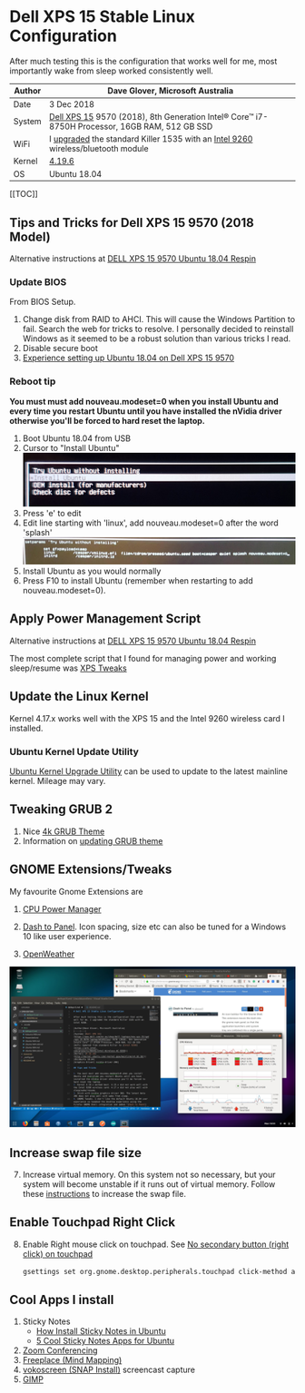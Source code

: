# Dell XPS 15 Stable Linux Configuration

After much testing this is the configuration that works well for me, most importantly wake from sleep worked consistently well.



|Author  |Dave Glover, Microsoft Australia  |
|---------|---------|
|Date     | 3 Dec 2018 |
|System     | [Dell XPS 15](https://www.dell.com/en-au/shop/dell-laptops/new-xps-15/spd/xps-15-9570-laptop/b510521au) 9570 (2018), 8th Generation Intel® Core™ i7-8750H Processor, 16GB RAM, 512 GB SSD        |
|WiFi     | I [upgraded](https://www.youtube.com/watch?v=hAKpjfc2hs8&t=146s) the standard Killer 1535 with an [Intel 9260]((https://ark.intel.com/products/99445/Intel-Wireless-AC-9260)) wireless/bluetooth module      |
|Kernel     |   [4.19.6](http://kernel.ubuntu.com/~kernel-ppa/mainline/v4.19.6/)      |
| OS | Ubuntu 18.04 |

[[TOC]]

## Tips and Tricks for Dell XPS 15 9570 (2018 Model)

Alternative instructions at [DELL XPS 15 9570 Ubuntu 18.04 Respin](https://github.com/JackHack96/dell-xps-9570-ubuntu-respin)

### Update BIOS

From BIOS Setup.

1. Change disk from RAID to AHCI. This will cause the Windows Partition to fail. Search the web for tricks to resolve. I personally decided to reinstall Windows as it seemed to be a robust solution than various tricks I read.
2. Disable secure boot
3. [Experience setting up Ubuntu 18.04 on Dell XPS 15 9570](https://medium.com/@peterpang_84917/personal-experience-of-installing-ubuntu-18-04-lts-on-xps-15-9570-3e53b6cfeefe)

### Reboot tip

**You must must add nouveau.modeset=0 when you install Ubuntu and every time you restart Ubuntu until you have installed the nVidia driver otherwise you'll be forced to hard reset the laptop.**

1. Boot Ubuntu 18.04 from USB
2. Cursor to "Install Ubuntu"
![install](../resources/install-ubuntu.jpg)
3. Press 'e' to edit
4. Edit line starting with 'linux', add nouveau.modeset=0 after the word 'splash'
![options](../resources/set-boot-options.jpg)
5. Install Ubuntu as you would normally
6. Press F10 to install Ubuntu (remember when restarting to add nouveau.modeset=0).

## Apply Power Management Script

Alternative instructions at [DELL XPS 15 9570 Ubuntu 18.04 Respin](https://github.com/JackHack96/dell-xps-9570-ubuntu-respin)

The most complete script that I found for managing power and working sleep/resume was [XPS Tweaks](https://github.com/JackHack96/dell-xps-9570-ubuntu-respin/blob/master/xps-tweaks.sh)

## Update the Linux Kernel

Kernel 4.17.x works well with the XPS 15 and the Intel 9260 wireless card I installed.

### Ubuntu Kernel Update Utility

[Ubuntu Kernel Upgrade Utility](http://www.teejeetech.in/p/ukuu-kernel-upgrade-utility.html) can be used to update to the latest mainline kernel. Mileage may vary.

<!-- 1. See [How to Install Kernel 4.17 in Ubuntu / Linux Mint](http://ubuntuhandbook.org/index.php/2018/06/install-linux-kernel-4-17-ubuntu-18-04/)
2. Download Linux Kernel [4.17.19](http://kernel.ubuntu.com/~kernel-ppa/mainline/v4.17.19/)
    1. Download the following files
        1. linux-headers-4.17.19-041719_4.17.19-041719.201808240919_all.deb
        2. linux-headers-4.17.19-041719-generic_4.17.19-041719.201808240919_amd64.deb
        3. linux-image-unsigned-4.17.19-041719-generic_4.17.19-041719.201808240919_amd64.deb
        4. linux-modules-4.17.19-041719-generic_4.17.19-041719.201808240919_amd64.deb
    2. Install with sudo dpkg -i *.deb
    3. Reboot

### Uninstalling a kernel

1. Boot system to alternate kernel
2. From terminal

    ```bash
    sudo dpkg --purge linux-headers-<version>-generic
    sudo dpkg --purge linux-headers-<version>
    sudo dpkg --purge linux-image-unsigned-<version>
    sudo dpkg --purge linux-modules-<version>-generic
    ``` -->

## Tweaking GRUB 2

1. Nice [4k GRUB Theme](https://github.com/arjmacedo/grub_theme_4k)
2. Information on [updating GRUB theme](http://ubuntuguide.net/beautify-grub-2-boot-loader-by-installing-themes)

## GNOME Extensions/Tweaks

My favourite Gnome Extensions are

1. [CPU Power Manager](https://extensions.gnome.org/extension/945/cpu-power-manager/)

2. [Dash to Panel](https://extensions.gnome.org/extension/1160/dash-to-panel/). Icon spacing, size etc can also be tuned for a Windows 10 like user experience.

3. [OpenWeather](https://extensions.gnome.org/extension/750/openweather/)

![Ubuntu Desktop with Dash to Panel](../resources/ubuntu-desktop.jpg)

## Increase swap file size

7. Increase virtual memory. On this system not so necessary, but your system will become unstable if it runs out of virtual memory. Follow these [instructions](https://askubuntu.com/questions/927854/how-do-i-increase-the-size-of-swapfile-without-removing-it-in-the-terminal) to increase the swap file.

## Enable Touchpad Right Click

8. Enable Right mouse click on touchpad. See [No secondary button (right click) on touchpad](https://askubuntu.com/questions/1028776/no-secondary-button-right-click-on-touchpad)

    ```bash
    gsettings set org.gnome.desktop.peripherals.touchpad click-method areas
    ```

## Cool Apps I install

1. Sticky Notes
    - [How Install Sticky Notes in Ubuntu](https://www.bettertechtips.com/ubuntu/install-sticky-notes-ubuntu/)
    - [5 Cool Sticky Notes Apps for Ubuntu](https://www.bettertechtips.com/ubuntu/sticky-notes-ubuntu/)
2. [Zoom Conferencing](https://support.zoom.us/hc/en-us/articles/204206269-Linux-Installation)
3. [Freeplace (Mind Mapping)](https://www.freeplane.org/wiki/index.php/Freeplane_installation_for_Ubuntu_OS)
4. [vokoscreen (SNAP Install)]() screencast capture
5. [GIMP](https://itsfoss.com/gimp-2-10-release/)
